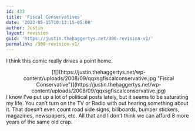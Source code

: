```yaml
---
id: 433
title: 'Fiscal Conservatives'
date: '2023-05-15T10:13:15-05:00'
author: Justin
layout: revision
guid: 'https://justin.thehaggertys.net/300-revision-v1/'
permalink: /300-revision-v1/
---
```


I think this comic really drives a point home.

<center>  
[![](https://justin.thehaggertys.net/wp-content/uploads/2008/09/qqxsgfiscalconservative.jpg "Fiscal Conservative")](https://justin.thehaggertys.net/wp-content/uploads/2008/09/qqxsgfiscalconservative.jpg)</center>I know I’ve put up a lot of political posts lately, but it seems to be saturating my life. You can’t turn on the TV or Radio with out hearing something about it. That doesn’t even count road side signs, billboards, bumper stickers, magazines, newspapers, etc. All that and I don’t think we can afford 8 more years of the same old crap.